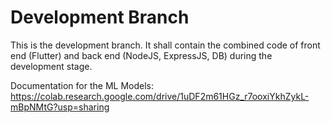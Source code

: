 # Development Branch

This is the development branch.
It shall contain the combined code of front end (Flutter) and back end (NodeJS, ExpressJS, DB) during the development stage.

Documentation for the ML Models: https://colab.research.google.com/drive/1uDF2m61HGz_r7ooxiYkhZykL-mBpNMtG?usp=sharing
